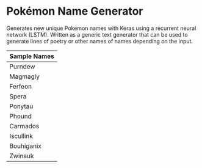 # Pokémon Name Generator
Generates new unique Pokemon names with Keras using a recurrent neural network (LSTM). Written as a generic text generator that can be used to generate lines of poetry or other names of names depending on the input.

| Sample Names  |
| ------------- |
| Purndew       |
| Magmagly      |
| Ferfeon       |
| Spera         |
| Ponytau       |
| Phound        |
| Carmados      |
| Iscullink     |
| Bouhiganix    |
| Zwinauk       |

